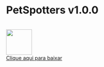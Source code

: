 <h1>PetSpotters v1.0.0</h1>
<br>
<a href="https://github.com/FGAUnB-REQ-GM/2021.2-PetSpotters/raw/git-pages/docs/outros/releases/apks/petspotterv1.0.0.apk" download>
  <img src="https://cdn-icons-png.flaticon.com/512/29/29544.png" height="70"><br>Clique aqui para baixar</img>
</a>
